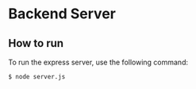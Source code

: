 # Backend Server

## How to run

To run the express server, use the following command:

```bash
$ node server.js
```